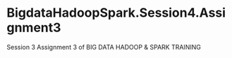 # BigdataHadoopSpark.Session4.Assignment3
Session 3 Assignment 3 of BIG DATA HADOOP &amp; SPARK TRAINING
